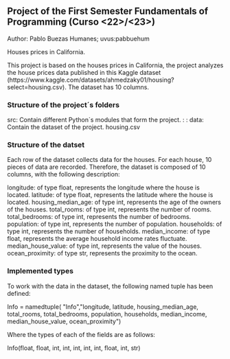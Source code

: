 <h2>Project of the First Semester Fundamentals of Programming (Curso <22>/<23>)</h2>

Author: Pablo Buezas Humanes; uvus:pabbuehum

Houses prices in California.

<p>This project is based on the houses prices in California, the project analyzes the house prices data published in 
this Kaggle dataset (https://www.kaggle.com/datasets/ahmedzaky01/housing?select=housing.csv). The dataset has 10 columns.

<h3>Structure of the project´s folders</h3>
src: Contain different Python´s modules that form the project.
<housing.py>: 
<housing_test.py>:
data: Contain the dataset of the project.
 housing.csv
  

<h3>Structure of the datset</h3>

Each row of the dataset collects data for the houses. For each house, 10 pieces of data are recorded. Therefore, the dataset is composed of 10 columns, with the following description:

longitude: of type float, represents the longitude where the house is located.
latitude: of type float, represents the latitude where the house is located.
housing_median_age: of type int, represents the age of the owners of the houses.
total_rooms: of type int, represents the number of rooms.
total_bedrooms: of type int, represents the number of bedrooms.
population: of type int, represents the number of population.
households: of type int, represents the number of households.
median_income: of type float, represents the average household income rates fluctuate.
median_house_value: of type int, represents the value of the houses.
ocean_proximity: of type str, represents the proximity to the ocean.


 <h3>Implemented types</h3>
 
To work with the data in the dataset, the following named tuple has been defined:

Info = namedtuple( "Info","longitude, latitude, housing_median_age, total_rooms, total_bedrooms, population, households, median_income, median_house_value, ocean_proximity")

Where the types of each of the fields are as follows:

Info(float, float, int, int, int, int, int, float, int, str)

